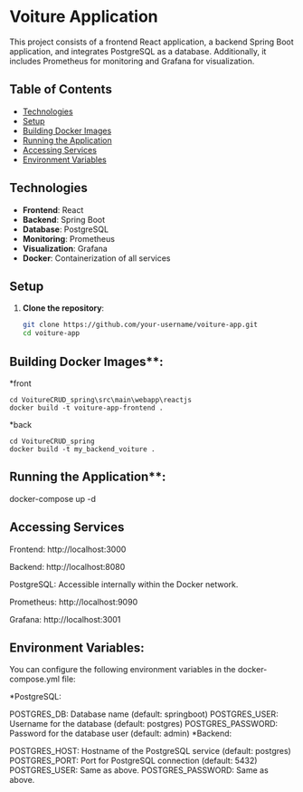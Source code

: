 # Voiture Application

This project consists of a frontend React application, a backend Spring Boot application, and integrates PostgreSQL as a database. Additionally, it includes Prometheus for monitoring and Grafana for visualization.

## Table of Contents

- [Technologies](#technologies)
- [Setup](#setup)
- [Building Docker Images](#building-docker-images)
- [Running the Application](#running-the-application)
- [Accessing Services](#accessing-services)
- [Environment Variables](#environment-variables)


## Technologies

- **Frontend**: React
- **Backend**: Spring Boot
- **Database**: PostgreSQL
- **Monitoring**: Prometheus
- **Visualization**: Grafana
- **Docker**: Containerization of all services

## Setup

1. **Clone the repository**:

   ```bash
   git clone https://github.com/your-username/voiture-app.git
   cd voiture-app
## Building Docker Images**:
  
  *front

    cd VoitureCRUD_spring\src\main\webapp\reactjs
    docker build -t voiture-app-frontend .
  *back

    cd VoitureCRUD_spring 
    docker build -t my_backend_voiture .
          
## Running the Application**:
  docker-compose up -d
## Accessing Services
Frontend: http://localhost:3000

Backend: http://localhost:8080

PostgreSQL: Accessible internally within the Docker network.

Prometheus: http://localhost:9090

Grafana: http://localhost:3001

## Environment Variables:
You can configure the following environment variables in the docker-compose.yml file:

*PostgreSQL:

POSTGRES_DB: Database name (default: springboot)
POSTGRES_USER: Username for the database (default: postgres)
POSTGRES_PASSWORD: Password for the database user (default: admin)
*Backend:

POSTGRES_HOST: Hostname of the PostgreSQL service (default: postgres)
POSTGRES_PORT: Port for PostgreSQL connection (default: 5432)
POSTGRES_USER: Same as above.
POSTGRES_PASSWORD: Same as above.



